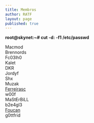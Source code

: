 ```yaml
---
title: Membros
author: RATF
layout: page
published: true
---
```


<strong>root@skynet:~# cut -d: -f1 /etc/passwd</strong><br>

Macmod<br>
Brennords<br>
Fc03lh0<br>
Kalet<br>
DKR<br>
Jordyf<br>
Shx<br>
Muzak<br>
[Ferreirasc](github.com/ferreirasc)<br>
w00f<br>
MaStErBiLL<br>
b2e4gl3<br>
[Foucan](https://github.com/F0uCan)<br>
g0ttfrid<br>
<!--матрица имеет тебя: 68747470733A2F2F7777772E796F75747562652E636F6D2F77617463683F763D61544C3471494978673841-->
